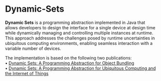 # Dynamic-Sets

**Dynamic Sets** is a programming abstraction implemented in Java that allows developers to design the interface for a single device at design time while dynamically managing and controlling multiple instances at runtime. This approach addresses the challenges posed by runtime uncertainties in ubiquitous computing environments, enabling seamless interaction with a variable number of devices.

The implementation is based on the following two publications:<br>
• [Dynamic Sets: A Programming Abstraction for Object Bundling](https://dl.acm.org/doi/10.1145/2834965.2834973)<br>
• [Dynamic Sets: A Programming Abstraction for Ubiquitous Computing and the Internet of Things](https://dl.acm.org/doi/10.1145/3007203.3007213)
